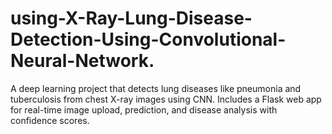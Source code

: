 # using-X-Ray-Lung-Disease-Detection-Using-Convolutional-Neural-Network.
A deep learning project that detects lung diseases like pneumonia and tuberculosis from chest X-ray images using CNN. Includes a Flask web app for real-time image upload, prediction, and disease analysis with confidence scores.
